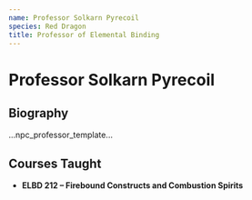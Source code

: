 ```yaml
---
name: Professor Solkarn Pyrecoil
species: Red Dragon
title: Professor of Elemental Binding
---
```


# Professor Solkarn Pyrecoil

## Biography
...npc_professor_template...

## Courses Taught
- **ELBD 212 – Firebound Constructs and Combustion Spirits**
